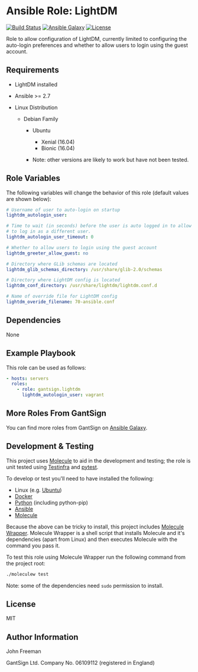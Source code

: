 Ansible Role: LightDM
=====================

[![Build Status](https://travis-ci.org/gantsign/ansible-role-lightdm.svg?branch=master)](https://travis-ci.org/gantsign/ansible-role-lightdm)
[![Ansible Galaxy](https://img.shields.io/badge/ansible--galaxy-gantsign.lightdm-blue.svg)](https://galaxy.ansible.com/gantsign/lightdm)
[![License](https://img.shields.io/badge/license-MIT-blue.svg)](https://raw.githubusercontent.com/gantsign/ansible-role-lightdm/master/LICENSE)

Role to allow configuration of LightDM, currently limited to configuring the
auto-login preferences and whether to allow users to login using the guest account.

Requirements
------------

* LightDM installed

* Ansible >= 2.7

* Linux Distribution

    * Debian Family

        * Ubuntu

            * Xenial (16.04)
            * Bionic (16.04)

        * Note: other versions are likely to work but have not been tested.

Role Variables
--------------

The following variables will change the behavior of this role (default values
are shown below):

```yaml
# Username of user to auto-login on startup
lightdm_autologin_user:

# Time to wait (in seconds) before the user is auto logged in to allow a chance
# to log in as a different user.
lightdm_autologin_user_timeout: 0

# Whether to allow users to login using the guest account
lightdm_greeter_allow_guest: no

# Directory where GLib schemas are located
lightdm_glib_schemas_directory: /usr/share/glib-2.0/schemas

# Directory where LightDM config is located
lightdm_conf_directory: /usr/share/lightdm/lightdm.conf.d

# Name of override file for LightDM config
lightdm_overide_filename: 70-ansible.conf
```

Dependencies
------------

None

Example Playbook
----------------

This role can be used as follows:

```yaml
- hosts: servers
  roles:
    - role: gantsign.lightdm
      lightdm_autologin_user: vagrant
```

More Roles From GantSign
------------------------

You can find more roles from GantSign on
[Ansible Galaxy](https://galaxy.ansible.com/gantsign).

Development & Testing
---------------------

This project uses [Molecule](http://molecule.readthedocs.io/) to aid in the
development and testing; the role is unit tested using
[Testinfra](http://testinfra.readthedocs.io/) and
[pytest](http://docs.pytest.org/).

To develop or test you'll need to have installed the following:

* Linux (e.g. [Ubuntu](http://www.ubuntu.com/))
* [Docker](https://www.docker.com/)
* [Python](https://www.python.org/) (including python-pip)
* [Ansible](https://www.ansible.com/)
* [Molecule](http://molecule.readthedocs.io/)

Because the above can be tricky to install, this project includes
[Molecule Wrapper](https://github.com/gantsign/molecule-wrapper). Molecule
Wrapper is a shell script that installs Molecule and it's dependencies (apart
from Linux) and then executes Molecule with the command you pass it.

To test this role using Molecule Wrapper run the following command from the
project root:

```bash
./moleculew test
```

Note: some of the dependencies need `sudo` permission to install.

License
-------

MIT

Author Information
------------------

John Freeman

GantSign Ltd.
Company No. 06109112 (registered in England)
